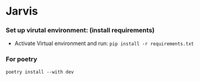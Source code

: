 # Jarvis

### Set up virutal environment: (install requirements)
- Activate Virtual environment and run:
    `pip install -r requirements.txt`

### For poetry
`poetry install --with dev`